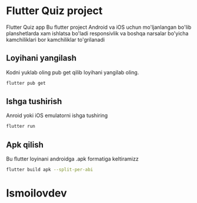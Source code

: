 

# Flutter Quiz project

Flutter Quiz app
Bu flutter project Android va iOS uchun mo'ljanlangan bo'lib planshetlarda xam ishlatsa bo'ladi responsivlik va boshqa narsalar bo'yicha kamchiliklari bor kamchiliklar to'grilanadi

## Loyihani yangilash

Kodni yuklab oling pub get qilib loyihani yangilab oling.

```bash
flutter pub get
```
## Ishga tushirish
Anroid yoki iOS emulatorni ishga tushiring

```bash
flutter run
```
## Apk qilish
Bu flutter loyinani androidga .apk formatiga keltiramizz

```bash
flutter build apk --split-per-abi
```
# Ismoilovdev









